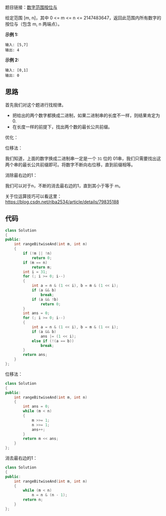 题目链接：[数字范围按位与](https://leetcode-cn.com/problems/bitwise-and-of-numbers-range/)

给定范围 [m, n]，其中 0 <= m <= n <= 2147483647，返回此范围内所有数字的按位与（包含 m, n 两端点）。

**示例 1:** 

```
输入: [5,7]
输出: 4
```

**示例 2:**

```
输入: [0,1]
输出: 0
```

## 思路

首先我们对这个题进行找规律。

- 把给出的两个数字都换成二进制，如果二进制串的长度不一样，则结果肯定为 0.
- 在长度一样的前提下，找出两个数的最长公共前缀。

优化：

位移法：

我们知道，上面的数字换成二进制串一定是一个 `31` 位的 01串，我们只需要找出这两个串的最长公共前缀即可。将数字不断向右位移，直到前缀相等。

消除最右边的1：

我们可以对于n，不断的消去最右边的1，直到其小于等于 m。

关于位运算技巧可以看这里：https://blog.csdn.net/riba2534/article/details/79835188

## 代码

```cpp
class Solution
{
public:
    int rangeBitwiseAnd(int m, int n)
    {
        if (!m || !n)
            return 0;
        if (m == n)
            return m;
        int i = 31;
        for (; i >= 0; i--)
        {
            int a = n & (1 << i), b = m & (1 << i);
            if (a && b)
                break;
            if (a && !b)
                return 0;
        }
        int ans = 0;
        for (; i >= 0; i--)
        {
            int a = n & (1 << i), b = m & (1 << i);
            if (a && b)
                ans |= (1 << i);
            else if (!(a == b))
                break;
        }
        return ans;
    }
};
```

位移法：

```cpp
class Solution
{
public:
    int rangeBitwiseAnd(int m, int n)
    {
        int ans = 0;
        while (m < n)
        {
            m >>= 1;
            n >>= 1;
            ans++;
        }
        return m << ans;
    }
};
```

消去最右边的1：

```cpp
class Solution
{
public:
    int rangeBitwiseAnd(int m, int n)
    {
        while (m < n)
            n = n & (n - 1);
        return n;
    }
};
```

